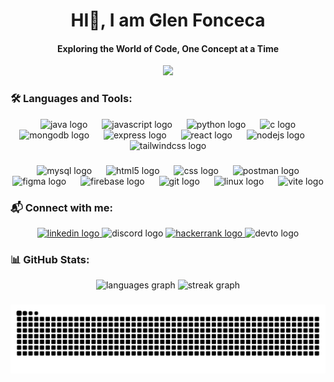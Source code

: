 <h1 align="center">HI👋, I am Glen Fonceca</h1>
<h4 align="center">Exploring the World of Code, One Concept at a Time</h4>
<div align="center">
  <img src="https://api.visitorbadge.io/api/visitors?path=https%3A%2F%2Fgithub.com%2FGlenFonceca%2FGlenFonceca%2F&label=VISITORS&countColor=%23007BFF" />
  <p></p>
</div>

<h3 align="left">🛠️ Languages and Tools:</h3>
<div align="center">
  <img width="15" />
  <img src="https://skillicons.dev/icons?i=java" height="60" alt="java logo"  />
  <img width="15" />
  <img src="https://skillicons.dev/icons?i=js" height="60" alt="javascript logo"  />
  <img width="15" />
  <img src="https://skillicons.dev/icons?i=py" height="60" alt="python logo"  />
  <img width="15" />
  <img src="https://skillicons.dev/icons?i=c" height="60" alt="c logo"  />
  <img width="15" />
  <img src="https://skillicons.dev/icons?i=mongodb" height="60" alt="mongodb logo"  />
  <img width="15" />
  <img src="https://skillicons.dev/icons?i=express" height="60" alt="express logo"  />
  <img width="15" />
  <img src="https://skillicons.dev/icons?i=react" height="60" alt="react logo"  />
  <img width="15" />
  <img src="https://skillicons.dev/icons?i=nodejs" height="60" alt="nodejs logo"  />
  <img width="15" />
  <img src="https://skillicons.dev/icons?i=tailwind" height="60" alt="tailwindcss logo"  />
</div>

###

<div align="center" >
  <img width="15" />
  <img src="https://skillicons.dev/icons?i=mysql" height="60" alt="mysql logo"  />
  <img width="15" />
  <img src="https://skillicons.dev/icons?i=html" height="60" alt="html5 logo"  />
  <img width="15" />
  <img src="https://skillicons.dev/icons?i=css" height="60" alt="css logo"  />
  <img width="15" />
  <img src="https://skillicons.dev/icons?i=postman" height="60" alt="postman logo"  />
  <img width="15" />
  <img src="https://skillicons.dev/icons?i=figma" height="60" alt="figma logo"  />
  <img width="15" />
  <img src="https://skillicons.dev/icons?i=firebase" height="60" alt="firebase logo"  />
  <img width="15" />
  <img src="https://skillicons.dev/icons?i=git" height="60" alt="git logo"  />
  <img width="15" />
  <img src="https://skillicons.dev/icons?i=linux" height="60" alt="linux logo"  />
  <img width="15" />
  <img src="https://skillicons.dev/icons?i=vite" height="60" alt="vite logo"  />
</div>

###
<h3 align="left">📬 Connect with me:</h3>
<div align="center">
  <a href="https://in.linkedin.com/in/glen-fonceca-bb630b29a" target="_blank">
    <img src="https://img.shields.io/static/v1?message=LinkedIn&logo=linkedin&label=&color=0077B5&logoColor=white&labelColor=&style=for-the-badge" height="35" alt="linkedin logo"  />
  </a>
  <img src="https://img.shields.io/static/v1?message=Discord&logo=discord&label=&color=7289DA&logoColor=white&labelColor=&style=for-the-badge" height="35" alt="discord logo"  />
  <a href="https://www.hackerrank.com/profile/glenfonceca015" target="_blank">
  <img src="https://img.shields.io/static/v1?message=HackerRank&logo=hackerrank&label=&color=2EC866&logoColor=white&labelColor=&style=for-the-badge" height="35" alt="hackerrank logo"  />
  </a>
  <img src="https://img.shields.io/static/v1?message=dev.to&logo=dev.to&label=&color=0A0A0A&logoColor=white&labelColor=&style=for-the-badge" height="35" alt="devto logo"  />
</div>

###
<h3>📊 GitHub Stats:</h3>
<div align="center">
  <img src="https://github-readme-stats.vercel.app/api/top-langs?username=GlenFonceca&locale=en&hide_title=false&layout=compact&card_width=320&langs_count=5&theme=tokyonight&hide_border=false&order=2" height="150" alt="languages graph"  />
  <img src="https://streak-stats.demolab.com?user=GlenFonceca&locale=en&mode=daily&theme=tokyonight&hide_border=false&border_radius=5&order=3" height="150" alt="streak graph"  />
</div>

###

<img src="https://raw.githubusercontent.com/GlenFonceca/GlenFonceca/output/snake.svg" alt="Snake animation" />

###
